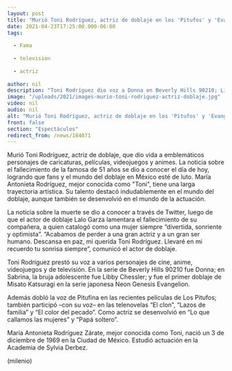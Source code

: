 ```yaml
---
layout: post
title: "Murió Toni Rodríguez, actriz de doblaje en los 'Pitufos' y 'Evangelion'"
date: 2021-04-23T17:25:00.000-06:00
tags:
  
  - Fama
  
  - television
  
  - actriz
  
author: nil
description: "Toni Rodríguez dio voz a Donna en Beverly Hills 90210; Libby Chesser en Sabrina, la bruja adolescente y en el primer doblaje de Misato Katsuragi en la serie japonesa Evangelion. "
image: "/uploads/2021/images-murio-toni-rodriguez-actriz-doblaje.jpg"
video: nil
audio: nil
alt: "Murió Toni Rodríguez, actriz de doblaje en los 'Pitufos' y 'Evangelion'"
front: false
section: "Espectáculos"
redirect_from: /news/184071
---
```


Murió Toni Rodríguez, actriz de doblaje, que dio vida a emblemáticos personajes de caricaturas, películas, videojuegos y animes. La noticia sobre el fallecimiento de la famosa de 51 años se dio a conocer el día de hoy, logrando que fans y el mundo del doblaje en México esté de luto.  María Antonieta Rodríguez, mejor conocida como "Toni", tiene una larga trayectoria artística. Su talento destacó indudablemente en el mundo del doblaje, aunque también se desenvolvió en el mundo de la actuación.  

La noticia sobre la muerte se dio a conocer a través de Twitter, luego de que el actor de doblaje Lalo Garza lamentara el fallecimiento de su compañera, a quien catalogó como una mujer siempre “divertida, sonriente y optimista”. “Acabamos de perder a una gran actriz y a un gran ser humano. Descansa en paz, mi querida Toni Rodríguez. Llevaré en mi recuerdo tu sonrisa siempre”, comunicó el actor de doblaje. 

Toni Rodríguez prestó su voz a varios personajes de cine, anime, videojuegos y de televisión. En la serie de Beverly Hills 90210 fue Donna; en Sabrina, la bruja adolescente fue Libby Chessler; y fue el primer doblaje de Misato Katsuragi en la serie japonesa Neon Genesis Evangelion.  

Además dobló la voz de Pitufina en las recientes películas de Los Pitufos; también participó –con su voz– en las telenovelas “El clon”, “Lazos de familia” y “El color del pecado”. Como actriz se desenvolvió en “Lo que callamos las mujeres” y “Papá soltero”. 

María Antonieta Rodríguez Zárate, mejor conocida como Toni, nació un 3 de diciembre de 1969 en la Ciudad de México. Estudió actuación en la Academia de Sylvia Derbez. 

(milenio)